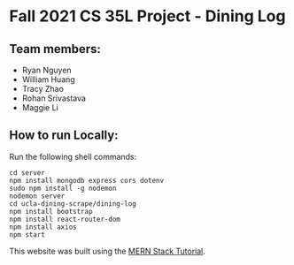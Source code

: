 # Fall 2021 CS 35L Project - Dining Log

## Team members:
- Ryan Nguyen
- William Huang
- Tracy Zhao
- Rohan Srivastava
- Maggie Li

## How to run Locally:
Run the following shell commands:
```
cd server
npm install mongodb express cors dotenv
sudo npm install -g nodemon
nodemon server
cd ucla-dining-scrape/dining-log
npm install bootstrap
npm install react-router-dom
npm install axios
npm start
```

This website was built using the [MERN Stack Tutorial](https://www.mongodb.com/languages/mern-stack-tutorial).
